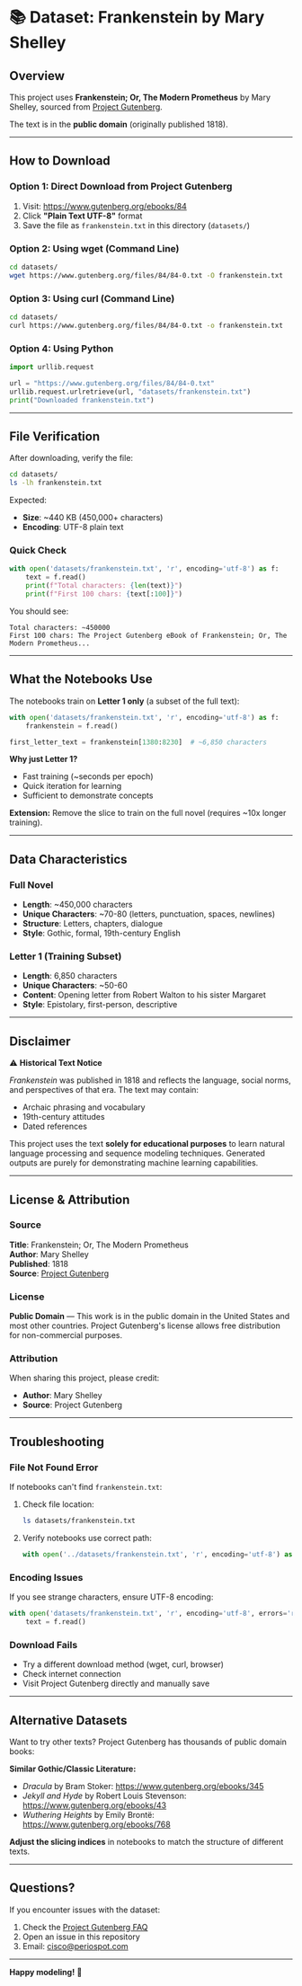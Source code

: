 # 📚 Dataset: Frankenstein by Mary Shelley

## Overview

This project uses **Frankenstein; Or, The Modern Prometheus** by Mary Shelley, sourced from [Project Gutenberg](https://www.gutenberg.org/).

The text is in the **public domain** (originally published 1818).

---

## How to Download

### Option 1: Direct Download from Project Gutenberg

1. Visit: https://www.gutenberg.org/ebooks/84
2. Click **"Plain Text UTF-8"** format
3. Save the file as `frankenstein.txt` in this directory (`datasets/`)

### Option 2: Using wget (Command Line)

```bash
cd datasets/
wget https://www.gutenberg.org/files/84/84-0.txt -O frankenstein.txt
```

### Option 3: Using curl (Command Line)

```bash
cd datasets/
curl https://www.gutenberg.org/files/84/84-0.txt -o frankenstein.txt
```

### Option 4: Using Python

```python
import urllib.request

url = "https://www.gutenberg.org/files/84/84-0.txt"
urllib.request.urlretrieve(url, "datasets/frankenstein.txt")
print("Downloaded frankenstein.txt")
```

---

## File Verification

After downloading, verify the file:

```bash
cd datasets/
ls -lh frankenstein.txt
```

Expected:
- **Size**: ~440 KB (450,000+ characters)
- **Encoding**: UTF-8 plain text

### Quick Check

```python
with open('datasets/frankenstein.txt', 'r', encoding='utf-8') as f:
    text = f.read()
    print(f"Total characters: {len(text)}")
    print(f"First 100 chars: {text[:100]}")
```

You should see:
```
Total characters: ~450000
First 100 chars: The Project Gutenberg eBook of Frankenstein; Or, The Modern Prometheus...
```

---

## What the Notebooks Use

The notebooks train on **Letter 1 only** (a subset of the full text):

```python
with open('datasets/frankenstein.txt', 'r', encoding='utf-8') as f:
    frankenstein = f.read()

first_letter_text = frankenstein[1380:8230]  # ~6,850 characters
```

**Why just Letter 1?**
- Fast training (~seconds per epoch)
- Quick iteration for learning
- Sufficient to demonstrate concepts

**Extension:** Remove the slice to train on the full novel (requires ~10x longer training).

---

## Data Characteristics

### Full Novel
- **Length**: ~450,000 characters
- **Unique Characters**: ~70-80 (letters, punctuation, spaces, newlines)
- **Structure**: Letters, chapters, dialogue
- **Style**: Gothic, formal, 19th-century English

### Letter 1 (Training Subset)
- **Length**: 6,850 characters
- **Unique Characters**: ~50-60
- **Content**: Opening letter from Robert Walton to his sister Margaret
- **Style**: Epistolary, first-person, descriptive

---

## Disclaimer

⚠️ **Historical Text Notice**

*Frankenstein* was published in 1818 and reflects the language, social norms, and perspectives of that era. The text may contain:
- Archaic phrasing and vocabulary
- 19th-century attitudes
- Dated references

This project uses the text **solely for educational purposes** to learn natural language processing and sequence modeling techniques. Generated outputs are purely for demonstrating machine learning capabilities.

---

## License & Attribution

### Source
**Title**: Frankenstein; Or, The Modern Prometheus  
**Author**: Mary Shelley  
**Published**: 1818  
**Source**: [Project Gutenberg](https://www.gutenberg.org/ebooks/84)

### License
**Public Domain** — This work is in the public domain in the United States and most other countries. Project Gutenberg's license allows free distribution for non-commercial purposes.

### Attribution
When sharing this project, please credit:
- **Author**: Mary Shelley
- **Source**: Project Gutenberg

---

## Troubleshooting

### File Not Found Error
If notebooks can't find `frankenstein.txt`:

1. Check file location:
   ```bash
   ls datasets/frankenstein.txt
   ```

2. Verify notebooks use correct path:
   ```python
   with open('../datasets/frankenstein.txt', 'r', encoding='utf-8') as f:
   ```

### Encoding Issues
If you see strange characters, ensure UTF-8 encoding:

```python
with open('datasets/frankenstein.txt', 'r', encoding='utf-8', errors='replace') as f:
    text = f.read()
```

### Download Fails
- Try a different download method (wget, curl, browser)
- Check internet connection
- Visit Project Gutenberg directly and manually save

---

## Alternative Datasets

Want to try other texts? Project Gutenberg has thousands of public domain books:

**Similar Gothic/Classic Literature:**
- *Dracula* by Bram Stoker: https://www.gutenberg.org/ebooks/345
- *Jekyll and Hyde* by Robert Louis Stevenson: https://www.gutenberg.org/ebooks/43
- *Wuthering Heights* by Emily Brontë: https://www.gutenberg.org/ebooks/768

**Adjust the slicing indices** in notebooks to match the structure of different texts.

---

## Questions?

If you encounter issues with the dataset:
1. Check the [Project Gutenberg FAQ](https://www.gutenberg.org/help/faq.html)
2. Open an issue in this repository
3. Email: cisco@periospot.com

---

**Happy modeling!** 🚀

